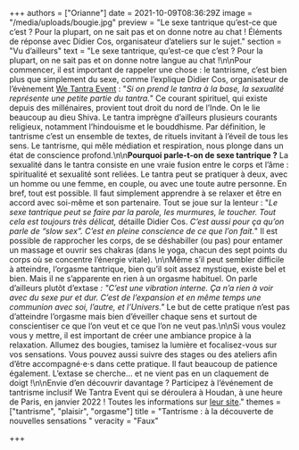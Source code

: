 +++
authors = ["Orianne"]
date = 2021-10-09T08:36:29Z
image = "/media/uploads/bougie.jpg"
preview = "Le sexe tantrique qu’est-ce que c’est&nbsp;? Pour la plupart, on ne sait pas et on donne notre au chat&nbsp;! Éléments de réponse avec Didier Cos, organisateur d’ateliers sur le sujet."
section = "Vu d’ailleurs"
text = "Le sexe tantrique, qu’est-ce que c’est&nbsp;? Pour la plupart, on ne sait pas et on donne notre langue au chat&nbsp;!\n\nPour commencer, il est important de rappeler une chose&nbsp;: le tantrisme, c’est bien plus que simplement du sexe, comme l’explique Didier Cos, organisateur de l’évènement [We Tantra Event](https://www.wetantraevent.com/)&nbsp;: \"_Si on prend le tantra à la base, la sexualité représente une petite partie du tantra._\" Ce courant spirituel, qui existe depuis des millénaires, provient tout droit du nord de l’Inde. On le lie beaucoup au dieu Shiva. Le tantra imprègne d’ailleurs plusieurs courants religieux, notamment l’hindouisme et le bouddhisme. Par définition, le tantrisme c’est un ensemble de textes, de rituels invitant à l’éveil de tous les sens. Le tantrisme, qui mêle médiation et respiration, nous plonge dans un état de conscience profond.\n\n**Pourquoi parle-t-on de sexe tantrique&nbsp;?** La sexualité dans le tantra consiste en une vraie fusion entre le corps et l’âme&nbsp;: spiritualité et sexualité sont reliées. Le tantra peut se pratiquer à deux, avec un homme ou une femme, en couple, ou avec une toute autre personne. En bref, tout est possible. Il faut simplement apprendre à se relaxer et être en accord avec soi-même et son partenaire. Tout se joue sur la lenteur&nbsp;: \"_Le sexe tantrique peut se faire par la parole, les murmures, le toucher. Tout cela est toujours très délicat,_ détaille Didier Cos. _C’est aussi pour ça qu’on parle de &ldquo;slow sex&rdquo;. C’est en pleine conscience de ce que l’on fait._\" Il est possible de rapprocher les corps, de se déshabiller (ou pas) pour entamer un massage et ouvrir ses chakras (dans le yoga, chacun des sept points du corps où se concentre l’énergie vitale). \n\nMême s’il peut sembler difficile à atteindre, l’orgasme tantrique, bien qu’il soit assez mystique, existe bel et bien. Mais il ne s’apparente en rien à un orgasme habituel. On parle d’ailleurs plutôt d’extase _: \"C’est une vibration interne. Ça n’a rien à voir avec du sexe pur et dur. C’est de l’expansion et en même temps une communion avec soi, l’autre, et l’Univers.\"_ Le but de cette pratique n’est pas d’atteindre l’orgasme mais bien d’éveiller chaque sens et surtout de conscientiser ce que l’on veut et ce que l’on ne veut pas.\n\nSi vous voulez vous y mettre, il est important de créer une ambiance propice à la relaxation. Allumez des bougies, tamisez la lumière et focalisez-vous sur vos sensations. Vous pouvez aussi suivre des stages ou des ateliers afin d’être accompagné⋅e⋅s dans cette pratique. Il faut beaucoup de patience également. L’extase se cherche… et ne vient pas en un claquement de doigt&nbsp;!\n\nEnvie d’en découvrir davantage&nbsp;? Participez à l’événement de tantrisme inclusif We Tantra Event qui se déroulera à Houdan, à une heure de Paris, en janvier 2022&nbsp;! Toutes les informations sur [leur site](https://www.wetantraevent.com/)."
themes = ["tantrisme", "plaisir", "orgasme"]
title = "Tantrisme&nbsp;: à la découverte de nouvelles sensations "
veracity = "Faux"

+++
